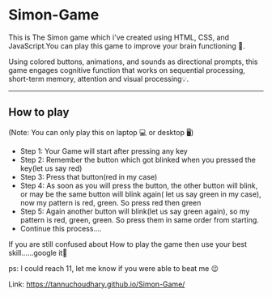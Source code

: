 # Simon-Game
This is The Simon game which i've created using HTML, CSS, and JavaScript.You can play this game to improve your brain functioning 🧠. 

Using colored buttons, animations, and sounds as directional prompts, this game engages cognitive function that works on sequential processing, short-term memory, attention and visual processing💡.

------------------------------------------------------------------------------------------------------------------------------------------------------------------
## How to play

(Note: You can only play this on laptop 💻 or desktop 🖥️)
  
  * Step 1: Your Game will start after pressing any key
  * Step 2: Remember the button which got blinked when you pressed the key(let us say red)
  * Step 3: Press that button(red in my case)
  * Step 4: As soon as you will press the button, the other button will blink, or may be the same button will blink again( let us say green in my case), now my                 pattern is red, green. So press red then green
  * Step 5: Again another button will blink(let us say green again), so my pattern is red, green, green. So press them in same order from starting.
  * Continue this process....

  If you are still confused about How to play the game then use your best skill......google it🔎

  ps: I could reach 11, let me know if you were able to beat me 😉


Link: https://tannuchoudhary.github.io/Simon-Game/
